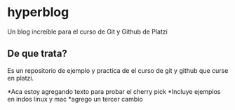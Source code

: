 # hyperblog
Un blog increíble para el curso de Git y Github de Platzi

## De que trata?
Es un repositorio de ejemplo y practica de el curso de git y github que curse en platzi.


*Aca estoy agregando texto para probar el cherry pick
*Incluye ejemplos en indos linux y mac
*agrego un tercer cambio

